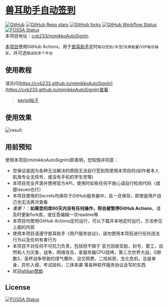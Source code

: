 # [兽耳助手自动签到](https://github.com/cyb233/mimikkoAutoSignIn)  
[![GitHub](https://img.shields.io/github/license/cyb233/mimikkoAutoSignIn)](https://github.com/cyb233/mimikkoAutoSignIn/blob/master/LICENSE)
[![GitHub Repo stars](https://img.shields.io/github/stars/cyb233/mimikkoAutoSignIn?style=flat)](https://github.com/cyb233/mimikkoAutoSignIn)
[![GitHub forks](https://img.shields.io/github/forks/cyb233/mimikkoAutoSignIn?style=flat)](https://github.com/cyb233/mimikkoAutoSignIn)
[![GitHub Workflow Status](https://img.shields.io/github/workflow/status/cyb233/mimikkoAutoSignIn/CI)](https://github.com/cyb233/mimikkoAutoSignIn/actions)
[![FOSSA Status](https://app.fossa.com/api/projects/git%2Bgithub.com%2Fcyb233%2FmimikkoAutoSignIn.svg?type=shield)](https://app.fossa.com/projects/git%2Bgithub.com%2Fcyb233%2FmimikkoAutoSignIn?ref=badge_shield)  
本项目地址：[cyb233/mimikkoAutoSignIn](https://github.com/cyb233/mimikkoAutoSignIn)  
  
[本项目](https://github.com/cyb233/mimikkoAutoSignIn)使用GitHub Actions，用于[兽耳助手](https://www.mimikko.cn/)定时`每日签到/补签`/`兑换能量`/`VIP每日抽奖`，并可选`推送到多个平台`  
  
## 使用教程
请访问[https://cyb233.github.io/mimikkoAutoSignIn](https://cyb233.github.io/mimikkoAutoSignIn)查看
  
>[keylol帖子](https://keylol.com/t675496-1-1)  
  
## 使用效果  
![result](https://cyb233.github.io/mimikkoAutoSignIn/pic/result.png)  
  
## 用前预知  
使用本项目(mimikkoAutoSignIn)即表明，您知情并同意：  
- 您保证是因为各种无法解决的原因无法自行签到而使用本项目的(如作者本人航海专业无信号，或没有手机的学生党等)  
- 本项目完全开源并使用官方API，使用时如有任何不放心请自行检阅代码（或提issues也行）  
- 本项目使用的Secrets均保存于GitHub服务器中，且一旦保存，即使是用户自己也无法再次查看  
- *重要！*：**如果您的库60天内没有任何操作，将会被暂停GitHub Actions**，请及时更新fork库，或任意编辑一次readme等  
- 本项目均使用GitHub Actions定时运行，可以下载并本地定时运行，方法参见上面的内容  
- 使用本项目请遵守兽耳助手《用户服务协议》，请勿使用本项目进行任何违法行为以及任何有害行为  
- 本项目不对任何不可抗力负责，包括但不限于 官方回收奖励，封号，罢工，自然和人为灾害，战争，网络攻击，拿服务器CPU烧烤，第三次世界大战，G胖数3，圣杯战争导致的煤气爆炸，没交网费，二哈拆房，生化危机，总是单身，异形入侵，考试挂科，三体来袭 等各种软件服务协议会写的东西  
- 欢迎[afdian赞助](https://afdian.net/@Schwi)  
  
## License
[![FOSSA Status](https://app.fossa.com/api/projects/git%2Bgithub.com%2Fcyb233%2FmimikkoAutoSignIn.svg?type=large)](https://app.fossa.com/projects/git%2Bgithub.com%2Fcyb233%2FmimikkoAutoSignIn?ref=badge_large)
